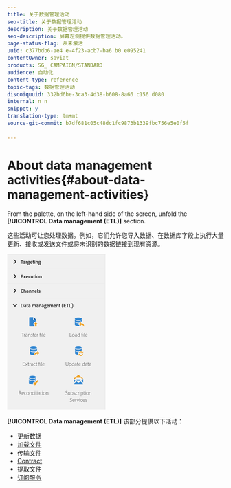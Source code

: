```yaml
---
title: 关于数据管理活动
seo-title: 关于数据管理活动
description: 关于数据管理活动
seo-description: 屏幕左侧提供数据管理活动。
page-status-flag: 从未激活
uuid: c377bdb6-ae4 e-4f23-acb7-ba6 b0 e095241
contentOwner: saviat
products: SG_ CAMPAIGN/STANDARD
audience: 自动化
content-type: reference
topic-tags: 数据管理活动
discoiquuid: 332bd6be-3ca3-4d38-b608-8a66 c156 d080
internal: n n
snippet: y
translation-type: tm+mt
source-git-commit: b7df681c05c48dc1fc9873b1339fbc756e5e0f5f

---
```



# About data management activities{#about-data-management-activities}

From the palette, on the left-hand side of the screen, unfold the **[!UICONTROL Data management (ETL)]** section.

这些活动可让您处理数据。例如，它们允许您导入数据、在数据库字段上执行大量更新、接收或发送文件或将未识别的数据链接到现有资源。

![](assets/wkf_etl_activities.png)

**[!UICONTROL Data management (ETL)]** 该部分提供以下活动：

* [更新数据](../../automating/using/update-data.md)
* [加载文件](../../automating/using/load-file.md)
* [传输文件](../../automating/using/transfer-file.md)
* [Contract](../../automating/using/reconciliation.md)
* [提取文件](../../automating/using/extract-file.md)
* [订阅服务](../../automating/using/subscription-services.md)

